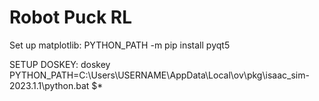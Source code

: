 # Robot Puck RL

Set up matplotlib: PYTHON_PATH -m pip install pyqt5

SETUP DOSKEY: doskey PYTHON_PATH=C:\Users\USERNAME\AppData\Local\ov\pkg\isaac_sim-2023.1.1\python.bat $*